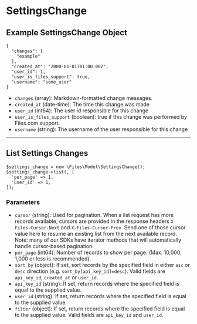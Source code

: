 # SettingsChange

## Example SettingsChange Object

```
{
  "changes": [
    "example"
  ],
  "created_at": "2000-01-01T01:00:00Z",
  "user_id": 1,
  "user_is_files_support": true,
  "username": "some_user"
}
```

* `changes` (array): Markdown-formatted change messages.
* `created_at` (date-time): The time this change was made
* `user_id` (int64): The user id responsible for this change
* `user_is_files_support` (boolean): true if this change was performed by Files.com support.
* `username` (string): The username of the user responsible for this change

---

## List Settings Changes

```
$settings_change = new \Files\Model\SettingsChange();
$settings_change->list(, [
  'per_page' => 1,
  'user_id' => 1,
]);
```


### Parameters

* `cursor` (string): Used for pagination.  When a list request has more records available, cursors are provided in the response headers `X-Files-Cursor-Next` and `X-Files-Cursor-Prev`.  Send one of those cursor value here to resume an existing list from the next available record.  Note: many of our SDKs have iterator methods that will automatically handle cursor-based pagination.
* `per_page` (int64): Number of records to show per page.  (Max: 10,000, 1,000 or less is recommended).
* `sort_by` (object): If set, sort records by the specified field in either `asc` or `desc` direction (e.g. `sort_by[api_key_id]=desc`). Valid fields are `api_key_id`, `created_at` or `user_id`.
* `api_key_id` (string): If set, return records where the specified field is equal to the supplied value.
* `user_id` (string): If set, return records where the specified field is equal to the supplied value.
* `filter` (object): If set, return records where the specified field is equal to the supplied value. Valid fields are `api_key_id` and `user_id`.
